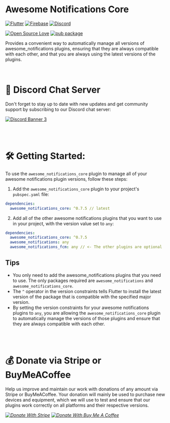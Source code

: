 # Awesome Notifications Core

<div>

[![Flutter](https://img.shields.io/badge/Flutter-%2302569B.svg?style=for-the-badge&logo=Flutter&logoColor=white)](#)
[![Firebase](https://img.shields.io/badge/firebase-%23039BE5.svg?style=for-the-badge&logo=firebase)](#)
[![Discord](https://img.shields.io/discord/888523488376279050.svg?style=for-the-badge&colorA=7289da&label=Chat%20on%20Discord)](https://discord.awesome-notifications.carda.me)

[![Open Source Love](https://badges.frapsoft.com/os/v1/open-source.svg?v=103)](#)
[![pub package](https://img.shields.io/pub/v/awesome_notifications_core.svg)](https://pub.dev/packages/awesome_notifications_core)

Provides a convenient way to automatically manage all versions of awesome_notifications plugins, ensuring that they are always compatible with each other, and that you are always using the latest versions of the plugins.

<br>

# 💬 Discord Chat Server

Don't forget to stay up to date with new updates and get community support by subscribing to our Discord chat server:

[![Discord Banner 3](https://discordapp.com/api/guilds/888523488376279050/widget.png?style=banner3)](https://discord.awesome-notifications.carda.me)

<br>
<br>

# 🛠️ Getting Started:

To use the `awesome_notifications_core` plugin to manage all of your awesome notifications plugin versions, follow these steps:

1. Add the `awesome_notifications_core` plugin to your project's `pubspec.yaml` file:

```yaml
dependencies:
  awesome_notifications_core: ^0.7.5 // latest
```

2. Add all of the other awesome notifications plugins that you want to use in your project, with the version value set to `any`:

```yaml
dependencies:
  awesome_notifications_core: ^0.7.5
  awesome_notifications: any
  awesome_notifications_fcm: any // <- The other plugins are optional
```

## Tips

* You only need to add the awesome_notifications plugins that you need to use. The only packages required are `awesome_notifications` and `awesome_notifications_core`.
* The `^` operator in the version constraints tells Flutter to install the latest version of the package that is compatible with the specified major version.
* By setting the version constraints for your awesome notifications plugins to `any`, you are allowing the `awesome_notifications_core` plugin to automatically manage the versions of those plugins and ensure that they are always compatible with each other.

<br>
<br>

# 💰 Donate via Stripe or BuyMeACoffee

Help us improve and maintain our work with donations of any amount via Stripe or BuyMeACoffee. Your donation will mainly be used to purchase new devices and equipment, which we will use to test and ensure that our plugins work correctly on all platforms and their respective versions.

[*![Donate With Stripe](https://github.com/rafaelsetragni/awesome_notifications/blob/68c963206885290f8a44eee4bfc7e7b223610e4a/example/assets/readme/stripe.png?raw=true)*](https://donate.stripe.com/3cs14Yf79dQcbU4001)
[*![Donate With Buy Me A Coffee](https://github.com/rafaelsetragni/awesome_notifications/blob/95ee986af0aa59ccf9a80959bbf3dd60b5a4f048/example/assets/readme/buy-me-a-coffee.jpeg?raw=true)*](https://www.buymeacoffee.com/rafaelsetragni)
